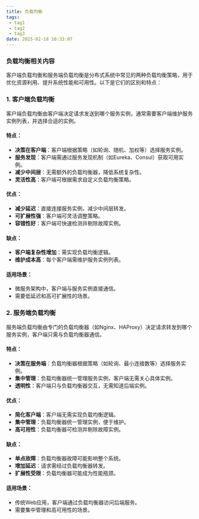 ```yaml
---
title: 负载均衡
tags:
 - tag1
 - tag2
 - tag3
date: 2025-02-18 10:33:07
---
```


### 负载均衡相关内容

<!--more-->

客户端负载均衡和服务端负载均衡是分布式系统中常见的两种负载均衡策略，用于优化资源利用、提升系统性能和可用性。以下是它们的区别和特点：

### 1. **客户端负载均衡**

客户端负载均衡由客户端决定请求发送到哪个服务实例，通常需要客户端维护服务实例列表，并选择合适的实例。

#### 特点：
- **决策在客户端**：客户端根据策略（如轮询、随机、加权等）选择服务实例。
- **服务发现**：客户端需通过服务发现机制（如Eureka、Consul）获取可用实例。
- **减少中间层**：无需额外的负载均衡器，降低系统复杂性。
- **灵活性高**：客户端可根据需求自定义负载均衡策略。

#### 优点：
- **减少延迟**：直接连接服务实例，减少中间层转发。
- **可扩展性强**：客户端可灵活调整策略。
- **容错性好**：客户端可快速检测并剔除故障实例。

#### 缺点：
- **客户端复杂性增加**：需实现负载均衡逻辑。
- **维护成本高**：每个客户端需维护服务实例列表。

#### 适用场景：
- 微服务架构中，客户端与服务实例直接通信。
- 需要低延迟和高可扩展性的场景。

### 2. **服务端负载均衡**
服务端负载均衡由专门的负载均衡器（如Nginx、HAProxy）决定请求转发到哪个服务实例，客户端只需与负载均衡器通信。

#### 特点：
- **决策在服务端**：负载均衡器根据策略（如轮询、最小连接数等）选择服务实例。
- **集中管理**：负载均衡器统一管理服务实例，客户端无需关心具体实例。
- **透明性**：客户端只与负载均衡器交互，无需知道后端实例。

#### 优点：
- **简化客户端**：客户端无需实现负载均衡逻辑。
- **集中管理**：负载均衡器统一管理实例，便于维护。
- **高可用性**：负载均衡器可检测并剔除故障实例。

#### 缺点：
- **单点故障**：负载均衡器故障可能影响整个系统。
- **增加延迟**：请求需经过负载均衡器转发。
- **扩展性受限**：负载均衡器可能成为性能瓶颈。

#### 适用场景：
- 传统Web应用，客户端通过负载均衡器访问后端服务。
- 需要集中管理和高可用性的场景。
